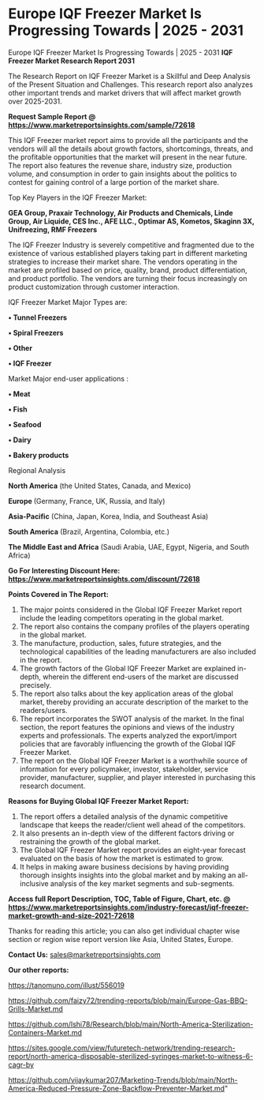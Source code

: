 # Europe IQF Freezer Market Is Progressing Towards | 2025 - 2031
Europe IQF Freezer Market Is Progressing Towards | 2025 - 2031
<strong>IQF Freezer Market Research Report 2031</strong>

The Research Report on IQF Freezer Market is a Skillful and Deep Analysis of the Present Situation and Challenges. This research report also analyzes other important trends and market drivers that will affect market growth over 2025-2031.

<strong>Request Sample Report @ <a href=https://www.marketreportsinsights.com/sample/72618>https://www.marketreportsinsights.com/sample/72618</a></strong>

This IQF Freezer market report aims to provide all the participants and the vendors will all the details about growth factors, shortcomings, threats, and the profitable opportunities that the market will present in the near future. The report also features the revenue share, industry size, production volume, and consumption in order to gain insights about the politics to contest for gaining control of a large portion of the market share.

Top Key Players in the IQF Freezer Market:

<strong>GEA Group, Praxair Technology, Air Products and Chemicals, Linde Group, Air Liquide, CES Inc., AFE LLC., Optimar AS, Kometos, Skaginn 3X, Unifreezing, RMF Freezers</strong>

The IQF Freezer Industry is severely competitive and fragmented due to the existence of various established players taking part in different marketing strategies to increase their market share. The vendors operating in the market are profiled based on price, quality, brand, product differentiation, and product portfolio. The vendors are turning their focus increasingly on product customization through customer interaction.

IQF Freezer Market Major Types are:

<strong>• Tunnel Freezers

• Spiral Freezers

• Other

• IQF Freezer</strong>

Market Major end-user applications :

<strong>• Meat

• Fish

• Seafood

• Dairy

• Bakery products</strong>

Regional Analysis

</u><strong><b>North America</b></strong> (the United States, Canada, and Mexico)

<strong><b>Europe </b></strong>(Germany, France, UK, Russia, and Italy)

<strong><b>Asia-Pacific</b></strong> (China, Japan, Korea, India, and Southeast Asia)

<strong><b>South America</b></strong> (Brazil, Argentina, Colombia, etc.)

<strong><b>The Middle East and Africa</b></strong> (Saudi Arabia, UAE, Egypt, Nigeria, and South Africa)

<strong>Go For Interesting Discount Here: <a href=https://www.marketreportsinsights.com/discount/72618>https://www.marketreportsinsights.com/discount/72618</a></strong>

<strong>Points Covered in The Report:</strong>
<ol>
  <li>The major points considered in the Global IQF Freezer Market report include the leading competitors operating in the global market.</li>
  <li>The report also contains the company profiles of the players operating in the global market.</li>
  <li>The manufacture, production, sales, future strategies, and the technological capabilities of the leading manufacturers are also included in the report.</li>
  <li>The growth factors of the Global IQF Freezer Market are explained in-depth, wherein the different end-users of the market are discussed precisely.</li>
  <li>The report also talks about the key application areas of the global market, thereby providing an accurate description of the market to the readers/users.</li>
  <li>The report incorporates the SWOT analysis of the market. In the final section, the report features the opinions and views of the industry experts and professionals. The experts analyzed the export/import policies that are favorably influencing the growth of the Global IQF Freezer Market.</li>
  <li>The report on the Global IQF Freezer Market is a worthwhile source of information for every policymaker, investor, stakeholder, service provider, manufacturer, supplier, and player interested in purchasing this research document.</li>
</ol>
<strong>Reasons for Buying Global IQF Freezer Market Report:</strong>

<ol>
  <li>The report offers a detailed analysis of the dynamic competitive landscape that keeps the reader/client well ahead of the competitors.</li>
  <li>It also presents an in-depth view of the different factors driving or restraining the growth of the global market.</li>
  <li>The Global IQF Freezer Market report provides an eight-year forecast evaluated on the basis of how the market is estimated to grow.</li>
  <li>It helps in making aware business decisions by having providing thorough insights insights into the global market and by making an all-inclusive analysis of the key market segments and sub-segments.</li>
</ol>
<strong>Access full Report Description, TOC, Table of Figure, Chart, etc. @ <a href=https://www.marketreportsinsights.com/industry-forecast/iqf-freezer-market-growth-and-size-2021-72618>https://www.marketreportsinsights.com/industry-forecast/iqf-freezer-market-growth-and-size-2021-72618</a></strong>


Thanks for reading this article; you can also get individual chapter wise section or region wise report version like Asia, United States, Europe.

<strong>Contact Us:</strong>
sales@marketreportsinsights.com

<strong>Our other reports:</strong>

<a href=https://tanomuno.com/illust/556019>https://tanomuno.com/illust/556019</a>

<a href=https://github.com/faizy72/trending-reports/blob/main/Europe-Gas-BBQ-Grills-Market.md>https://github.com/faizy72/trending-reports/blob/main/Europe-Gas-BBQ-Grills-Market.md</a>

<a href=https://github.com/Ishi78/Research/blob/main/North-America-Sterilization-Containers-Market.md>https://github.com/Ishi78/Research/blob/main/North-America-Sterilization-Containers-Market.md</a>

<a href=https://sites.google.com/view/futuretech-network/trending-research-report/north-america-disposable-sterilized-syringes-market-to-witness-6-cagr-by>https://sites.google.com/view/futuretech-network/trending-research-report/north-america-disposable-sterilized-syringes-market-to-witness-6-cagr-by</a>

<a href=https://github.com/vijaykumar207/Marketing-Trends/blob/main/North-America-Reduced-Pressure-Zone-Backflow-Preventer-Market.md>https://github.com/vijaykumar207/Marketing-Trends/blob/main/North-America-Reduced-Pressure-Zone-Backflow-Preventer-Market.md</a>"
